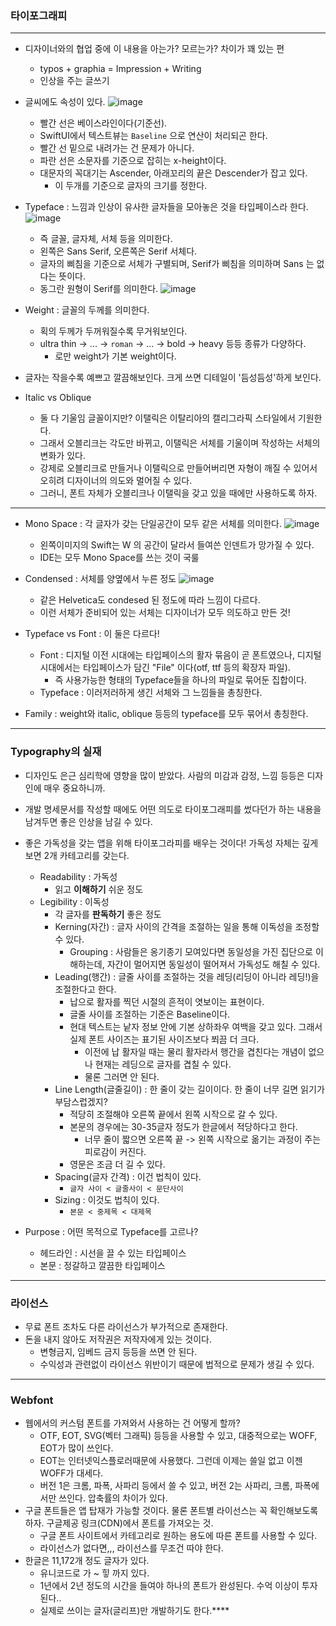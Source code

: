 ### 타이포그래피
---

- 디자이너와의 협업 중에 이 내용을 아는가? 모르는가? 차이가 꽤 있는 편
    + typos + graphia = Impression + Writing
    + 인상을 주는 글쓰기

- 글씨에도 속성이 있다.
![image](/image3.png)
    + 빨간 선은 베이스라인이다(기준선).
    + SwiftUI에서 텍스트뷰는 `Baseline` 으로 연산이 처리되곤 한다.
    + 빨간 선 밑으로 내려가는 건 문제가 아니다.
    + 파란 선은 소문자를 기준으로 잡히는 x-height이다.
    + 대문자의 꼭대기는 Ascender, 아래꼬리의 끝은 Descender가 잡고 있다.
        + 이 두개를 기준으로 글자의 크기를 정한다.
- Typeface : 느낌과 인상이 유사한 글자들을 모아놓은 것을 타입페이스라 한다.
![image](/image4.png)
    - 즉 글꼴, 글자체, 서체 등을 의미한다.
    - 왼쪽은 Sans Serif, 오른쪽은 Serif 서체다.
    - 글자의 삐침을 기준으로 서체가 구별되며, Serif가 삐침을 의미하며 Sans 는 없다는 뜻이다.
    - 동그란 원형이 Serif를 의미한다.
![image](/image5.png)

- Weight : 글꼴의 두께를 의미한다.
    - 획의 두께가 두꺼워질수록 무거워보인다.
    - ultra thin -> ... -> `roman` -> ... -> bold -> heavy 등등 종류가 다양하다.
        - 로만 weight가 기본 weight이다.
- 글자는 작을수록 예쁘고 깔끔해보인다. 크게 쓰면 디테일이 '듬성듬성'하게 보인다.
- Italic vs Oblique
    - 둘 다 기울임 글꼴이지만? 이탤릭은 이탈리아의 캘리그라픽 스타일에서 기원한다.
    - 그래서 오블리크는 각도만 바뀌고, 이탤릭은 서체를 기울이며 작성하는 서체의 변화가 있다.
    - 강제로 오블리크로 만들거나 이탤릭으로 만들어버리면 자형이 깨질 수 있어서 오히려 디자이너의 의도와 멀어질 수 있다.
    - 그러니, 폰트 자체가 오블리크나 이탤릭을 갖고 있을 때에만 사용하도록 하자.

---
- Mono Space : 각 글자가 갖는 단일공간이 모두 같은 서체를 의미한다.
  ![image](/image6.png)
    - 왼쪽이미지의 Swift는 W 의 공간이 달라서 들여쓴 인덴트가 망가질 수 있다.
    - IDE는 모두 Mono Space를 쓰는 것이 국룰

- Condensed : 서체를 양옆에서 누른 정도
![image](/image8.png)
    - 같은 Helvetica도 condesed 된 정도에 따라 느낌이 다르다.
    - 이런 서체가 준비되어 있는 서체는 디자이너가 모두 의도하고 만든 것!

- Typeface vs Font : 이 둘은 다르다! 
    - Font : 디지털 이전 시대에는 타입페이스의 활자 묶음이 곧 폰트였으나, 디지털 시대에서는 타입페이스가 담긴 "File" 이다(otf, ttf 등의 확장자 파일).
        - 즉 사용가능한 형태의 Typeface들을 하나의 파일로 묶어둔 집합이다.
    - Typeface : 이러저러하게 생긴 서체와 그 느낌들을 총칭한다.
- Family : weight와 italic, oblique 등등의 typeface를 모두 묶어서 총칭한다.


---
### Typography의 실재

- 디자인도 은근 심리학에 영향을 많이 받았다. 사람의 미감과 감정, 느낌 등등은 디자인에 매우 중요하니까.
- 개발 명세문서를 작성할 때에도 어떤 의도로 타이포그래피를 썼다던가 하는 내용을 남겨두면 좋은 인상을 남길 수 있다.

- 좋은 가독성을 갖는 앱을 위해 타이포그라피를 배우는 것이다! 가독성 자체는 깊게보면 2개 카테고리를 갖는다.
    - Readability : 가독성
        - 읽고 **이해하기** 쉬운 정도
    - Legibility : 이독성
        - 각 글자를 **판독하기** 좋은 정도
        - Kerning(자간) : 글자 사이의 간격을 조절하는 일을 통해 이독성을 조정할 수 있다.
            - Grouping : 사람들은 옹기종기 모여있다면 동일성을 가진 집단으로 이해하는데, 자간이 멀어지면 동일성이 떨어져서 가독성도 해칠 수 있다.
        - Leading(행간) : 글줄 사이를 조절하는 것을 레딩(리딩이 아니라 레딩!)을 조절한다고 한다.
            - 납으로 활자를 찍던 시절의 흔적이 엿보이는 표현이다.
            - 글줄 사이를 조절하는 기준은 Baseline이다.
            - 현대 텍스트는 낱자 정보 안에 기본 상하좌우 여백을 갖고 있다. 그래서 실제 폰트 사이즈는 표기된 사이즈보다 쬐끔 더 크다.
                - 이전에 납 활자일 때는 물리 활자라서 행간을 겹친다는 개념이 없으나 현재는 레딩으로 글자를 겹칠 수 있다.
                - 물론 그러면 안 된다.
        - Line Length(글줄길이) : 한 줄이 갖는 길이이다. 한 줄이 너무 길면 읽기가 부담스럽겠지?
            - 적당히 조절해야 오른쪽 끝에서 왼쪽 시작으로 갈 수 있다.
            - 본문의 경우에는 30-35글자 정도가 한글에서 적당하다고 한다.
                - 너무 줄이 짧으면 오른쪽 끝 -> 왼쪽 시작으로 옮기는 과정이 주는 피로감이 커진다.
            - 영문은 조금 더 길 수 있다.
        - Spacing(글자 간격) : 이건 법칙이 있다.
            - `글자 사이 < 글줄사이 < 문단사이`
        - Sizing : 이것도 법칙이 있다.
            - `본문 < 중제목 < 대제목`
- Purpose : 어떤 목적으로 Typeface를 고르나?
    - 헤드라인 : 시선을 끌 수 있는 타입페이스
    - 본문 : 정갈하고 깔끔한 타입페이스

---
### 라이선스

- 무료 폰트 조차도 다른 라이선스가 부가적으로 존재한다.
- 돈을 내지 않아도 저작권은 저작자에게 있는 것이다.
    - 변형금지, 임베드 금지 등등을 쓰면 안 된다.
    - 수익성과 관련없이 라이선스 위반이기 때문에 법적으로 문제가 생길 수 있다.

---
### Webfont
- 웹에서의 커스텀 폰트를 가져와서 사용하는 건 어떻게 할까?
    - OTF, EOT, SVG(벡터 그래픽) 등등을 사용할 수 있고, 대중적으로는 WOFF, EOT가 많이 쓰인다.
    - EOT는 인터넷익스플로러때문에 사용했다. 그런데 이제는 쓸일 없고 이젠 WOFF가 대세다.
    - 버전 1은 크롬, 파폭, 사파리 등에서 쓸 수 있고, 버전 2는 사파리, 크롬, 파폭에서만 쓰인다. 압축률의 차이가 있다.
- 구글 폰트들은 앱 탑재가 가능할 것이다. 물론 폰트별 라이선스는 꼭 확인해보도록 하자. 구글제공 링크(CDN)에서 폰트를 가져오는 것.
    - 구글 폰트 사이트에서 카테고리로 원하는 용도에 따른 폰트를 사용할 수 있다.
    - 라이선스가 없다면,,, 라이선스를 무조건 따야 한다.
- 한글은 11,172개 정도 글자가 있다.
    - 유니코드로 가 ~ 힣 까지 있다.
    - 1년에서 2년 정도의 시간을 들여야 하나의 폰트가 완성된다. 수억 이상이 투자된다..
    - 실제로 쓰이는 글자(글리프)만 개발하기도 한다.****